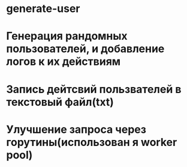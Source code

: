 # generate-user


# Генерация рандомных пользователей, и добавление логов к их действиям
# Запись дейтсвий  пользвателей в текстовый файл(txt)
# Улучшение запроса через горутины(использован я worker pool)
